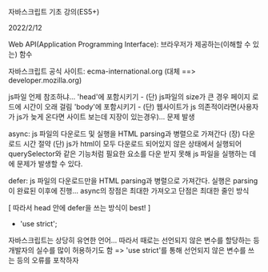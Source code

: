 자바스크립트 기초 강의(ES5+)

2022/2/12

Web API(Application Programming Interface): 브라우저가 제공하는(이해할 수 있는) 함수

자바스크립트 공식 사이트: ecma-international.org (대체 ==> developer.mozilla.org)

js파일 언제 참조하냐...
'head'에 포함시키기 - (단) js파일의 size가 큰 경우 페이지 로드에 시간이 오래 걸림
'body'에 포함시키기 - (단) 웹사이트가 js 의존적이라면(사용자가 js가 늦게 온다면 사이트 보는데 지장이 있는경우)... 문제 발생

async: js 파일의 다운로드 및 실행을 HTML parsing과 병렬으로 가져간다
(장) 다운로드 시간 절약
(단) js가 html이 모두 다운로드 되어있지 않은 상태에서 실행되어 querySelector와 같은 기능처럼 필요한 요소를 다운 받지 못해 js 파일을 실행하는 데에 문제가 발생할 수 있다.

defer: js 파일의 다운로드만을 HTML parsing과 병렬으로 가져간다. 실행은 parsing이 완료된 이후에 진행... async의 장점은 최대한 가져오고 단점은 최대한 줄인 방식

[ 따라서 head 안에 defer을 쓰는 방식이 best! ]

* 'use strict';

자바스크립트는 상당히 유연한 언어... 따라서 때로는 선언되지 않은 변수를 할당하는 등 개발자의 실수를 많이 허용하기도 함
=> 'use strict'를 통해 선언되지 않은 변수를 쓰는 등의 오류를 포착하자
